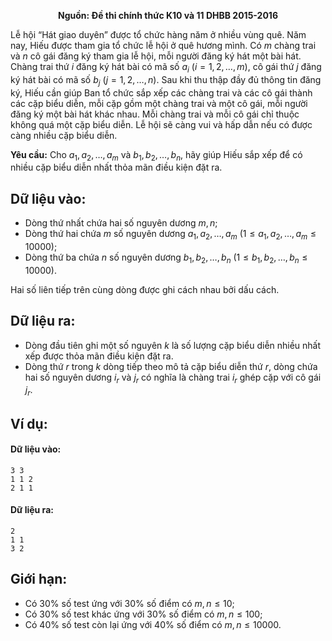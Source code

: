**<center>Nguồn: Đề thi chính thức K10 và 11 DHBB 2015-2016</center>**

Lễ hội “Hát giao duyên” được tổ chức hàng năm ở nhiều vùng quê. Năm nay, Hiếu được tham gia tổ chức lễ hội ở quê hương mình. Có $m$ chàng trai và $n$ cô gái đăng ký tham gia lễ hội, mỗi người đăng ký hát một bài hát. Chàng trai thứ $i$ đăng ký hát bài có mã số $a_i\ (i = 1, 2,…, m)$, cô gái thứ $j$ đăng ký hát bài có mã số $b_j\ (j = 1, 2, …, n)$. Sau khi thu thập đầy đủ thông tin đăng ký, Hiếu cần giúp Ban tổ chức sắp xếp các chàng trai và các cô gái thành các cặp biểu diễn, mỗi cặp gồm một chàng trai và một cô gái, mỗi người đăng ký một bài hát khác nhau. Mỗi chàng trai và mỗi cô gái chỉ thuộc không quá một cặp biểu diễn. Lễ hội sẽ càng vui và hấp dẫn nếu có được càng nhiều cặp biểu diễn.

**Yêu cầu:** Cho $a_1, a_2,…, a_m$ và $b_1, b_2,…, b_n$, hãy giúp Hiếu sắp xếp để có nhiều cặp biểu diễn nhất thỏa mãn điều kiện đặt ra.

## Dữ liệu vào:
- Dòng thứ nhất chứa hai số nguyên dương $m, n$;
- Dòng thứ hai chứa $m$ số nguyên dương $a_1, a_2,…, a_m\ (1 ≤ a_1, a_2,…, a_m ≤ 10000)$;
- Dòng thứ ba chứa $n$ số nguyên dương $b_1, b_2,…, b_n\ (1 ≤ b_1, b_2,…, b_n ≤ 10000)$.

Hai số liên tiếp trên cùng dòng được ghi cách nhau bởi dấu cách.

## Dữ liệu ra:
- Dòng đầu tiên ghi một số nguyên $k$ là số lượng cặp biểu diễn nhiều nhất xếp được thỏa mãn điều kiện đặt ra.
- Dòng thứ $r$ trong $k$ dòng tiếp theo mô tả cặp biểu diễn thứ $r$, dòng chứa hai số nguyên dương $i_r$ và $j_r$ có nghĩa là chàng trai $i_r$ ghép cặp với cô gái $j_r$.

## Ví dụ:
#### Dữ liệu vào:
```
3 3
1 1 2
2 1 1
```

#### Dữ liệu ra:
```
2
1 1
3 2
```

## Giới hạn:
- Có $30\%$ số test ứng với $30\%$ số điểm có $m, n ≤ 10$;
- Có $30\%$ số test khác ứng với $30\%$ số điểm có $m, n ≤ 100$;
- Có $40\%$ số test còn lại ứng với $40\%$ số điểm có $m, n ≤ 10000$.
